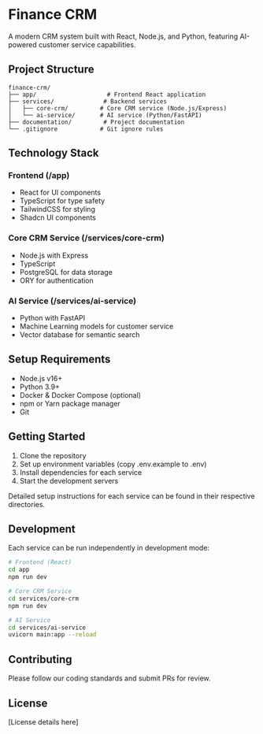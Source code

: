 # Finance CRM

A modern CRM system built with React, Node.js, and Python, featuring AI-powered customer service capabilities.

## Project Structure

```
finance-crm/
├── app/                    # Frontend React application
├── services/              # Backend services
│   ├── core-crm/         # Core CRM service (Node.js/Express)
│   └── ai-service/       # AI service (Python/FastAPI)
├── documentation/         # Project documentation
└── .gitignore            # Git ignore rules
```

## Technology Stack

### Frontend (/app)
- React for UI components
- TypeScript for type safety
- TailwindCSS for styling
- Shadcn UI components

### Core CRM Service (/services/core-crm)
- Node.js with Express
- TypeScript
- PostgreSQL for data storage
- ORY for authentication

### AI Service (/services/ai-service)
- Python with FastAPI
- Machine Learning models for customer service
- Vector database for semantic search

## Setup Requirements

- Node.js v16+
- Python 3.9+
- Docker & Docker Compose (optional)
- npm or Yarn package manager
- Git

## Getting Started

1. Clone the repository
2. Set up environment variables (copy .env.example to .env)
3. Install dependencies for each service
4. Start the development servers

Detailed setup instructions for each service can be found in their respective directories.

## Development

Each service can be run independently in development mode:

```bash
# Frontend (React)
cd app
npm run dev

# Core CRM Service
cd services/core-crm
npm run dev

# AI Service
cd services/ai-service
uvicorn main:app --reload
```

## Contributing

Please follow our coding standards and submit PRs for review.

## License

[License details here] 